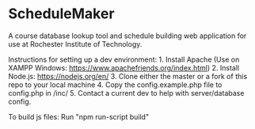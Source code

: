 # ScheduleMaker
A course database lookup tool and schedule building web application for use at Rochester Institute of Technology.

Instructions for setting up a dev environment:
	1. Install Apache (Use on XAMPP Windows: https://www.apachefriends.org/index.html)
	2. Install Node.js: https://nodejs.org/en/
	3. Clone either the master or a fork of this repo to your local machine
	4. Copy the config.example.php file to config.php in /inc/
	5. Contact a current dev to help with server/database config.

To build js files:
	Run "npm run-script build"
